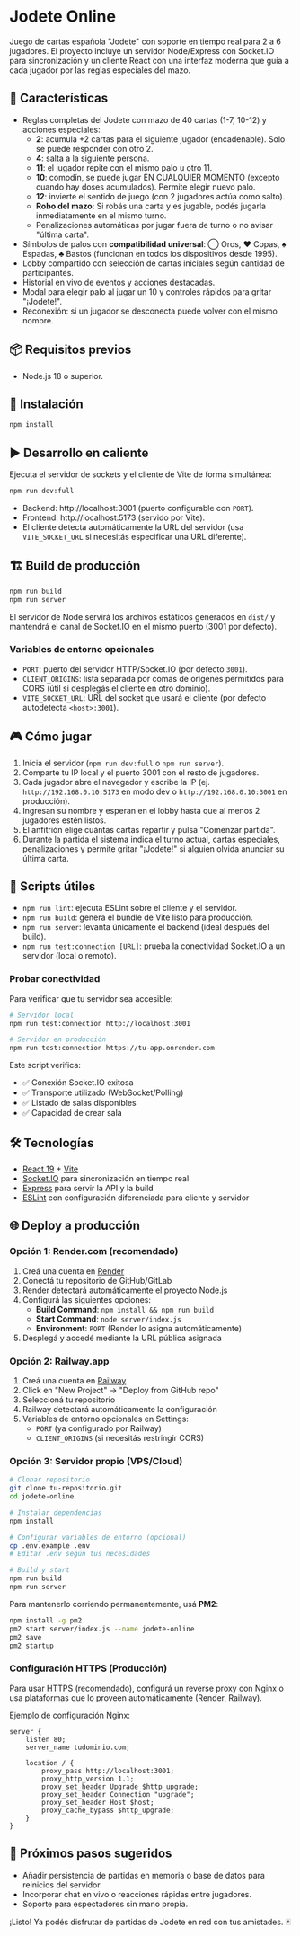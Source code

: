 # Jodete Online

Juego de cartas española "Jodete" con soporte en tiempo real para 2 a 6 jugadores. El proyecto incluye un servidor Node/Express con Socket.IO para sincronización y un cliente React con una interfaz moderna que guía a cada jugador por las reglas especiales del mazo.

## 🚀 Características

- Reglas completas del Jodete con mazo de 40 cartas (1-7, 10-12) y acciones especiales:
  - **2**: acumula +2 cartas para el siguiente jugador (encadenable). Solo se puede responder con otro 2.
  - **4**: salta a la siguiente persona.
  - **11**: el jugador repite con el mismo palo u otro 11.
  - **10**: comodín, se puede jugar EN CUALQUIER MOMENTO (excepto cuando hay doses acumulados). Permite elegir nuevo palo.
  - **12**: invierte el sentido de juego (con 2 jugadores actúa como salto).
  - **Robo del mazo**: Si robás una carta y es jugable, podés jugarla inmediatamente en el mismo turno.
  - Penalizaciones automáticas por jugar fuera de turno o no avisar "última carta".
- Símbolos de palos con **compatibilidad universal**: ◯ Oros, ♥ Copas, ♠ Espadas, ♣ Bastos (funcionan en todos los dispositivos desde 1995).
- Lobby compartido con selección de cartas iniciales según cantidad de participantes.
- Historial en vivo de eventos y acciones destacadas.
- Modal para elegir palo al jugar un 10 y controles rápidos para gritar "¡Jodete!".
- Reconexión: si un jugador se desconecta puede volver con el mismo nombre.

## 📦 Requisitos previos

- Node.js 18 o superior.

## 🧩 Instalación

```bash
npm install
```

## ▶️ Desarrollo en caliente

Ejecuta el servidor de sockets y el cliente de Vite de forma simultánea:

```bash
npm run dev:full
```

- Backend: http://localhost:3001 (puerto configurable con `PORT`).
- Frontend: http://localhost:5173 (servido por Vite).
- El cliente detecta automáticamente la URL del servidor (usa `VITE_SOCKET_URL` si necesitás especificar una URL diferente).

## 🏗️ Build de producción

```bash
npm run build
npm run server
```

El servidor de Node servirá los archivos estáticos generados en `dist/` y mantendrá el canal de Socket.IO en el mismo puerto (3001 por defecto).

### Variables de entorno opcionales

- `PORT`: puerto del servidor HTTP/Socket.IO (por defecto `3001`).
- `CLIENT_ORIGINS`: lista separada por comas de orígenes permitidos para CORS (útil si desplegás el cliente en otro dominio).
- `VITE_SOCKET_URL`: URL del socket que usará el cliente (por defecto autodetecta `<host>:3001`).

## 🎮 Cómo jugar

1. Inicia el servidor (`npm run dev:full` o `npm run server`).
2. Comparte tu IP local y el puerto 3001 con el resto de jugadores.
3. Cada jugador abre el navegador y escribe la IP (ej. `http://192.168.0.10:5173` en modo dev o `http://192.168.0.10:3001` en producción).
4. Ingresan su nombre y esperan en el lobby hasta que al menos 2 jugadores estén listos.
5. El anfitrión elige cuántas cartas repartir y pulsa "Comenzar partida".
6. Durante la partida el sistema indica el turno actual, cartas especiales, penalizaciones y permite gritar "¡Jodete!" si alguien olvida anunciar su última carta.

## 🧹 Scripts útiles

- `npm run lint`: ejecuta ESLint sobre el cliente y el servidor.
- `npm run build`: genera el bundle de Vite listo para producción.
- `npm run server`: levanta únicamente el backend (ideal después del build).
- `npm run test:connection [URL]`: prueba la conectividad Socket.IO a un servidor (local o remoto).

### Probar conectividad

Para verificar que tu servidor sea accesible:

```bash
# Servidor local
npm run test:connection http://localhost:3001

# Servidor en producción
npm run test:connection https://tu-app.onrender.com
```

Este script verifica:

- ✅ Conexión Socket.IO exitosa
- ✅ Transporte utilizado (WebSocket/Polling)
- ✅ Listado de salas disponibles
- ✅ Capacidad de crear sala

## 🛠️ Tecnologías

- [React 19](https://react.dev/) + [Vite](https://vite.dev/)
- [Socket.IO](https://socket.io/) para sincronización en tiempo real
- [Express](https://expressjs.com/) para servir la API y la build
- [ESLint](https://eslint.org/) con configuración diferenciada para cliente y servidor

## 🌐 Deploy a producción

### Opción 1: Render.com (recomendado)

1. Creá una cuenta en [Render](https://render.com)
2. Conectá tu repositorio de GitHub/GitLab
3. Render detectará automáticamente el proyecto Node.js
4. Configurá las siguientes opciones:
   - **Build Command**: `npm install && npm run build`
   - **Start Command**: `node server/index.js`
   - **Environment**: `PORT` (Render lo asigna automáticamente)
5. Desplegá y accedé mediante la URL pública asignada

### Opción 2: Railway.app

1. Creá una cuenta en [Railway](https://railway.app)
2. Click en "New Project" → "Deploy from GitHub repo"
3. Seleccioná tu repositorio
4. Railway detectará automáticamente la configuración
5. Variables de entorno opcionales en Settings:
   - `PORT` (ya configurado por Railway)
   - `CLIENT_ORIGINS` (si necesitás restringir CORS)

### Opción 3: Servidor propio (VPS/Cloud)

```bash
# Clonar repositorio
git clone tu-repositorio.git
cd jodete-online

# Instalar dependencias
npm install

# Configurar variables de entorno (opcional)
cp .env.example .env
# Editar .env según tus necesidades

# Build y start
npm run build
npm run server
```

Para mantenerlo corriendo permanentemente, usá **PM2**:

```bash
npm install -g pm2
pm2 start server/index.js --name jodete-online
pm2 save
pm2 startup
```

### Configuración HTTPS (Producción)

Para usar HTTPS (recomendado), configurá un reverse proxy con Nginx o usa plataformas que lo proveen automáticamente (Render, Railway).

Ejemplo de configuración Nginx:

```nginx
server {
    listen 80;
    server_name tudominio.com;

    location / {
        proxy_pass http://localhost:3001;
        proxy_http_version 1.1;
        proxy_set_header Upgrade $http_upgrade;
        proxy_set_header Connection "upgrade";
        proxy_set_header Host $host;
        proxy_cache_bypass $http_upgrade;
    }
}
```

## 📝 Próximos pasos sugeridos

- Añadir persistencia de partidas en memoria o base de datos para reinicios del servidor.
- Incorporar chat en vivo o reacciones rápidas entre jugadores.
- Soporte para espectadores sin mano propia.

¡Listo! Ya podés disfrutar de partidas de Jodete en red con tus amistades. 🃏
